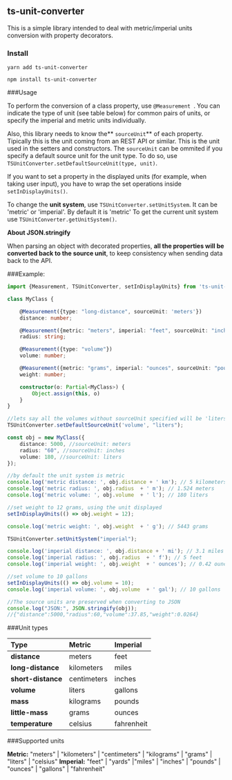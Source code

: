 ## ts-unit-converter

This is a simple library intended to deal with metric/imperial units conversion with property decorators.

### Install

`yarn add ts-unit-converter`

`npm install ts-unit-converter`

###Usage

To perform the conversion of a class property, use ```@Measurement ```. You can indicate the type of unit (see table below) for common pairs of units, or specify the imperial and metric units individually.

Also, this library needs to know the** ```sourceUnit```** of each property. Tipically this is the unit coming from an REST API or similar. This is the unit used in the setters and constructors.
The ```sourceUnit``` can be ommited if you specify a default source unit for the unit type. To do so, use ```TSUnitConverter.setDefaultSourceUnit(type, unit)```.

If you want to set a property in the displayed units (for example, when taking user input), you have to wrap the set operations inside ```setInDisplayUnits()```.

To change the **unit system**, use ```TSUnitConverter.setUnitSystem```. It can be 'metric' or 'imperial'. By default it is 'metric' To get the current unit system use ```TSUnitConverter.getUnitSystem()```.

**About JSON.stringify**

When parsing an object with decorated properties, **all the properties  will be converted back to the source unit**, to keep consistency when sending data back to the API.

###Example:

```typescript
import {Measurement, TSUnitConverter, setInDisplayUnits} from 'ts-unit-converter';

class MyClass {

    @Measurement({type: "long-distance", sourceUnit: 'meters'})
    distance: number;

    @Measurement({metric: "meters", imperial: "feet", sourceUnit: "inches"})
    radius: string;

    @Measurement({type: "volume"})
    volume: number;

    @Measurement({metric: "grams", imperial: "ounces", sourceUnit: "pounds"})
    weight: number;

    constructor(o: Partial<MyClass>) {
        Object.assign(this, o)
    }
}

//lets say all the volumes without sourceUnit specified will be 'liters'
TSUnitConverter.setDefaultSourceUnit('volume', "liters");

const obj = new MyClass({
    distance: 5000, //sourceUnit: meters
    radius: "60", //sourceUnit: inches
    volume: 180, //sourceUnit: liters
});

//by default the unit system is metric
console.log('metric distance: ', obj.distance + ' km'); // 5 kilometers
console.log('metric radius: ', obj.radius  + ' m'); // 1.524 meters
console.log('metric volume: ', obj.volume  + ' l'); // 180 liters

//set weight to 12 grams, using the unit displayed
setInDisplayUnits(() => obj.weight = 12);

console.log('metric weight: ', obj.weight  + ' g'); // 5443 grams

TSUnitConverter.setUnitSystem("imperial");

console.log('imperial distance: ', obj.distance + ' mi'); // 3.1 miles
console.log('imperial radius: ', obj.radius  + ' f'); // 5 feet
console.log('imperial weight: ', obj.weight  + ' ounces'); // 0.42 ounces

//set volume to 10 gallons
setInDisplayUnits(() => obj.volume = 10);
console.log('imperial volume: ', obj.volume  + ' gal'); // 10 gallons

//The source units are preserved when converting to JSON
console.log("JSON:", JSON.stringify(obj));
//{"distance":5000,"radius":60,"volume":37.85,"weight":0.0264}

```

###Unit types

| Type  | Metric  | Imperial  |
| :------------ | :------------ | :------------ |
| **distance**  | meters  | feet  |
| **long-distance**  | kilometers  | miles  |
| **short-distance**  | centimeters  | inches  |
| **volume**  | liters | gallons  |
| **mass**  | kilograms  | pounds  |
| **little-mass**   | grams  | ounces  |
| **temperature**  | celsius  | fahrenheit  |

###Supported units

**Metric:** "meters" | "kilometers" | "centimeters" | "kilograms" | "grams" | "liters" | "celsius"
**Imperial:** "feet" | "yards" |"miles" | "inches" | "pounds" | "ounces" | "gallons" | "fahrenheit"

